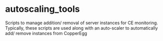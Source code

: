 # autoscaling_tools
Scripts to manage addition/ removal of server instances for CE monitoring. Typically, these scripts are used along with an auto-scaler to automatically add/ remove instances from CopperEgg
